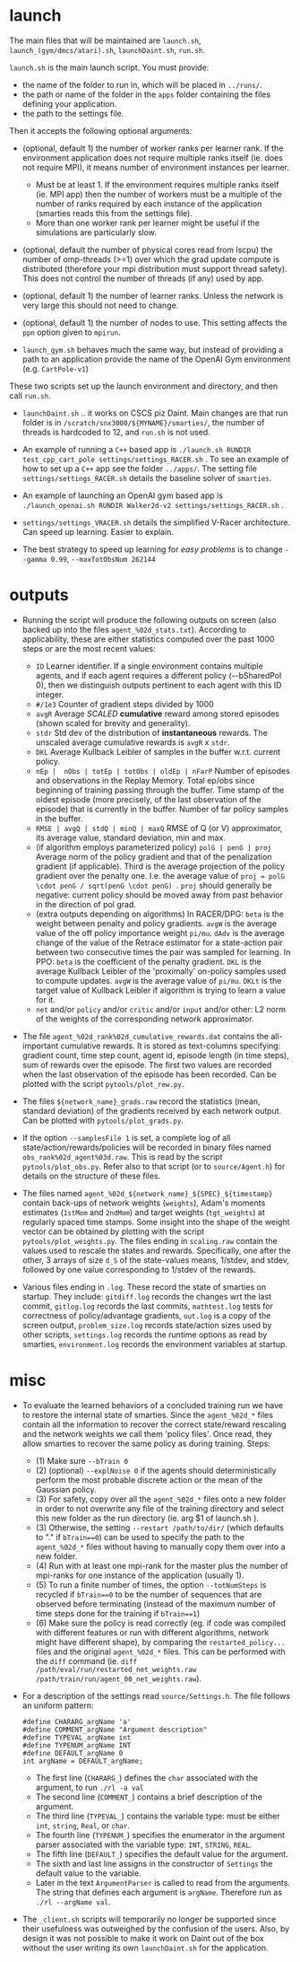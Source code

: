 # launch

The main files that will be maintained are `launch.sh`, `launch_(gym/dmcs/atari).sh`, `launchDaint.sh`, `run.sh`.

`launch.sh` is the main launch script. You must provide:
* the name of the folder to run in, which will be placed in `../runs/`.
* the path or name of the folder in the `apps` folder containing the files defining your application.
* the path to the settings file.  

Then it accepts the following optional arguments:  
* (optional, default 1) the number of worker ranks per learner rank. If the environment application does not require multiple ranks itself (ie. does not require MPI), it means number of environment instances per learner.  
    - Must be at least 1. If the environment requires multiple ranks itself (ie. MPI app) then the number of workers must be a multiple of the number of ranks required by each instance of the application (smarties reads this from the settings file).  
    - More than one worker rank per learner might be useful if the simulations are particularly slow.  
* (optional, default the number of physical cores read from lscpu) the number of omp-threads (>=1) over which the grad update compute is distributed (therefore your mpi distribution must support thread safety). This does not control the number of threads (if any) used by app.
* (optional, default 1) the number of learner ranks. Unless the network is very large this should not need to change.
* (optional, default 1) the number of nodes to use. This setting affects the `ppn` option given to `mpirun`.

* `launch_gym.sh` behaves much the same way, but instead of providing a path to an application provide the name of the OpenAI Gym environment (e.g. `CartPole-v1`)

These two scripts set up the launch environment and directory, and then call `run.sh`.

* `launchDaint.sh` .. it works on CSCS piz Daint. Main changes are that run folder is in `/scratch/snx3000/${MYNAME}/smarties/`, the number of threads is hardcoded to 12, and `run.sh` is not used.

* An example of running a `C++` based app is `./launch.sh RUNDIR test_cpp_cart_pole settings/settings_RACER.sh` . To see an example of how to set up a `C++` app see the folder `../apps/`. The setting file `settings/settings_RACER.sh` details the baseline solver of `smarties`.

* An example of launching an OpenAI gym based app is `./launch_openai.sh RUNDIR Walker2d-v2 settings/settings_RACER.sh` .

* `settings/settings_VRACER.sh` details the simplified V-Racer architecture. Can speed up learning. Easier to explain.

* The best strategy to speed up learning for  _easy problems_ is to change `--gamma 0.99`, `--maxTotObsNum 262144`

# outputs

* Running the script will produce the following outputs on screen (also backed up into the files `agent_%02d_stats.txt`). According to applicability, these are either statistics computed over the past 1000 steps or are the most recent values:
    - `ID` Learner identifier. If a single environment contains multiple agents, and if each agent requires a different policy (--bSharedPol 0), then we distinguish outputs pertinent to each agent with this ID integer.
    - `#/1e3` Counter of gradient steps divided by 1000
    - `avgR` Average _SCALED_ **cumulative** reward among stored episodes (shown scaled for brevity and generality).
    - `stdr`  Std dev of the distribution of **instantaneous** rewards. The unscaled average cumulative rewards is `avgR` x `stdr`.
    - `DKL` Average Kullback Leibler of samples in the buffer w.r.t. current policy.
    - `nEp |  nObs | totEp | totObs | oldEp | nFarP` Number of episodes and observations in the Replay Memory. Total ep/obs since beginning of training passing through the buffer. Time stamp of the oldest episode (more precisely, of the last observation of the episode) that is currently in the buffer. Number of far policy samples in the buffer.
    - `RMSE | avgQ | stdQ | minQ | maxQ` RMSE of Q (or V) approximator, its average value, standard deviation, min and max.
    - (if algorithm employs parameterized policy) `polG | penG | proj` Average norm of the policy gradient and that of the penalization gradient (if applicable). Third is the average projection of the policy gradient over the penalty one. I.e. the average value of `proj = polG \cdot penG / sqrt(penG \cdot penG) `. `proj` should generally be negative: current policy should be moved away from past behavior in the direction of pol grad.
    - (extra outputs depending on algorithms) In RACER/DPG: `beta` is the weight between penalty and policy gradients. `avgW` is the average value of the off policy importance weight `pi/mu`. `dAdv` is the average change of the value of the Retrace estimator for a state-action pair between two consecutive times the pair was sampled for learning. In PPO: `beta` is the coefficient of the penalty gradient. `DKL` is the average Kullback Leibler of the 'proximally' on-policy samples used to compute updates. `avgW` is the average value of `pi/mu`. `DKLt` is the target value of Kullback Leibler if algorithm is trying to learn a value for it.
    - `net` and/or `policy` and/or `critic` and/or `input` and/or other: L2 norm of the weights of the corresponding network approximator.

* The file `agent_%02d_rank%02d_cumulative_rewards.dat` contains the all-important cumulative rewards. It is stored as text-columns specifying: gradient count, time step count, agent id, episode length (in time steps), sum of rewards over the episode. The first two values are recorded when the last observation of the episode has been recorded. Can be plotted with the script `pytools/plot_rew.py`.

* The files `${network_name}_grads.raw` record the statistics (mean, standard deviation) of the gradients received by each network output. Can be plotted with `pytools/plot_grads.py`.

* If the option `--samplesFile 1` is set, a complete log of all state/action/rewards/policies will be recorded in binary files named `obs_rank%02d_agent%03d.raw`. This is read by the script `pytools/plot_obs.py`. Refer also to that script (or to `source/Agent.h`) for details on the structure of these files.

* The files named `agent_%02d_${network_name}_${SPEC}_${timestamp}` contain back-ups of network weights (`weights`), Adam's moments estimates (`1stMom` and `2ndMom`) and target weights (`tgt_weights`) at regularly spaced time stamps. Some insight into the shape of the weight vector can be obtained by plotting with the script `pytools/plot_weights.py`. The files ending in `scaling.raw` contain the values used to rescale the states and rewards. Specifically, one after the other, 3 arrays of size `d_S` of the state-values means, 1/stdev, and stdev, followed by one value corresponding to 1/stdev of the rewards.

* Various files ending in `.log`. These record the state of smarties on startup. They include: `gitdiff.log` records the changes wrt the last commit, `gitlog.log` records the last commits, `mathtest.log` tests for correctness of policy/advantage gradients, `out.log` is a copy of the screen output, `problem_size.log` records state/action sizes used by other scripts, `settings.log` records the runtime options as read by smarties, `environment.log` records the environment variables at startup.

# misc

* To evaluate the learned behaviors of a concluded training run we have to restore the internal state of smarties. Since the `agent_%02d_*` files contain all the information to recover the correct state/reward rescaling and the network weights we call them 'policy files'. Once read, they allow smarties to recover the same policy as during training. Steps:
    - (1) Make sure `--bTrain 0`
    - (2) (optional) `--explNoise 0` if the agents should deterministically perform the most probable discrete action or the mean of the Gaussian policy.
    - (3) For safety, copy over all the `agent_%02d_*` files onto a new folder in order to not overwrite any file of the training directory and select this new folder as the run directory (ie. arg $1 of launch.sh ). 
    - (3) Otherwise, the setting `--restart /path/to/dir/` (which defaults to "." if `bTrain==0`) can be used to specify the path to the `agent_%02d_*` files without having to manually copy them over into a new folder.
    - (4) Run with at least one mpi-rank for the master plus the number of mpi-ranks for one instance of the application (usually 1).
    - (5) To run a finite number of times, the option `--totNumSteps` is recycled if `bTrain==0` to be the number of sequences that are observed before terminating (instead of the maximum number of time steps done for the training if `bTrain==1`)
    - (6) Make sure the policy is read correctly (eg. if code was compiled with different features or run with different algorithms, network might have different shape), by comparing the `restarted_policy...` files and the original `agent_%02d_*` files. This can be performed with the `diff` command (ie. `diff /path/eval/run/restarted_net_weights.raw /path/train/run/agent_00_net_weights.raw`).

* For a description of the settings read `source/Settings.h`. The file follows 	an uniform pattern:
	```
	#define CHARARG_argName 'a'
	#define COMMENT_argName "Argument description"
	#define TYPEVAL_argName int
	#define TYPENUM_argName INT
	#define DEFAULT_argName 0
	int argName = DEFAULT_argName;
	```

    - The first line (`CHARARG_`) defines the `char` associated with the argument, to run `./rl -a val`
    - The second line (`COMMENT_`) contains a brief description of the argument.
    - The third line (`TYPEVAL_`) contains the variable type: must be either `int`, `string`, `Real`, or `char`.
    - The fourth line (`TYPENUM_`) specifies the enumerator in the argument parser associated with the variable type: `INT`, `STRING`, `REAL`.
    - The fifth line (`DEFAULT_`) specifies the default value for the argument.
    - The sixth and last line assigns in the constructor of `Settings` the default value to the variable.
    - Later in the text `ArgumentParser` is called to read from the arguments. The string that defines each argument is `argName`. Therefore run as `./rl --argName val`.

* The `_client.sh` scripts will temporarily no longer be supported since their usefulness was outweighed by the confusion of the users. Also, by design it was not possible to make it work on Daint out of the box without the user writing its own `launchDaint.sh` for the application.
